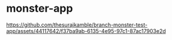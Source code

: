 # monster-app




https://github.com/thesurajkamble/branch-monster-test-app/assets/44117642/f37ba9ab-6135-4e95-97c1-87ac17903e2d

